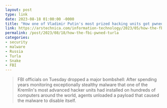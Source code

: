 ```yaml
---
layout: post
type: link
date: 2023-08-18 01:00:00 -0000
title: "How one of Vladimir Putin's most prized hacking units got pwned by the FBI"
link: https://arstechnica.com/information-technology/2023/05/how-the-fbi-pwned-turla-a-kremlin-jewel-and-one-of-worlds-most-skilled-apts/
permalink: /post/2023/08/18/how-the-fbi-pwned-turla
categories: 
- security
- malware
- Russia
- Turla
- Snake
- FBI
---
```

<blockquote>FBI officials on Tuesday dropped a major bombshell: After spending years monitoring exceptionally stealthy malware that one of the Kremlin's most advanced hacker units had installed on hundreds of computers around the world, agents unloaded a payload that caused the malware to disable itself.</blockquote>
